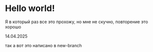 # Hello world!

Я в который раз все это прохожу, но мне не скучно, повторение это хорошо

14.04.2025

так а вот это написано в new-branch